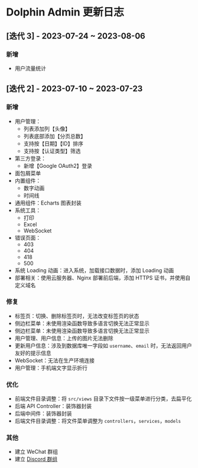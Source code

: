 # Dolphin Admin 更新日志

## [迭代 3] - 2023-07-24 ~ 2023-08-06

### 新增

- 用户流量统计

## [迭代 2] - 2023-07-10 ~ 2023-07-23

### 新增

- 用户管理：
  - 列表添加列【头像】
  - 列表底部添加【分页总数】
  - 支持按【日期】【ID】排序
  - 支持按【认证类型】筛选
- 第三方登录：
  - 新增【Google OAuth2】登录
- 面包屑菜单
- 内置组件：
  - 数字动画
  - 时间线
- 通用组件：Echarts 图表封装
- 系统工具：
  - 打印
  - Excel
  - WebSocket
- 错误页面：
  - 403
  - 404
  - 418
  - 500
- 系统 Loading 动画：进入系统，加载接口数据时，添加 Loading 动画
- 部署相关：使用云服务器、Nginx 部署前后端，添加 HTTPS 证书，并使用自定义域名

### 修复

- 标签页：切换、删除标签页时，无法改变标签页的状态
- 侧边栏菜单：未使用渲染函数导致多语言切换无法正常显示
- 侧边栏菜单：未使用渲染函数导致多语言切换无法正常显示
- 用户管理、用户信息：上传的图片无法删除
- 更新用户信息：涉及到数据库唯一字段如 `username`、`email` 时，无法返回用户友好的提示信息
- WebSocket：无法在生产环境连接
- 用户管理：手机端文字显示折行

### 优化

- 前端文件目录调整：将 `src/views` 目录下文件按一级菜单进行分类，去扁平化
- 后端 API Controller：装饰器封装
- 后端中间件：装饰器封装
- 后端文件目录调整：将文件菜单调整为 `controllers`，`services`，`models`

### 其他

- 建立 WeChat 群组
- 建立 [Discord 群组](https://discord.gg/UKhpUQgwCT)
